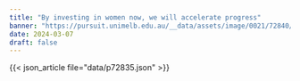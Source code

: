 ```yaml
---
title: "By investing in women now, we will accelerate progress"
banner: "https://pursuit.unimelb.edu.au/__data/assets/image/0021/72840/By-investing-in-women-now,-we-will-accelerate-progress_ebdee5ea-d291-4254-898d-061f6a46bc3b.jpg"
date: 2024-03-07
draft: false
---
```


{{< json_article file="data/p72835.json" >}}